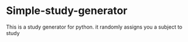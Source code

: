 # Simple-study-generator
This is a study generator for python. it randomly assigns you a subject to study
